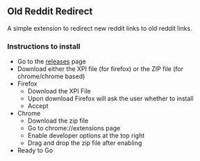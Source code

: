 ## Old Reddit Redirect

A simple extension to redirect new reddit links to old reddit links.

### Instructions to install

- Go to the [releases](https://github.com/ChrolloKryber/oldRedditRedirect/releases) page
- Download either the XPI file (for firefox) or the ZIP file (for chrome/chrome based)
- Firefox
    - Download the XPI File
    - Upon download Firefox will ask the user whether to install
    - Accept
- Chrome
    - Download the zip file
    - Go to chrome://extensions page
    - Enable developer options at the top right
    - Drag and drop the zip file after enabling
- Ready to Go
